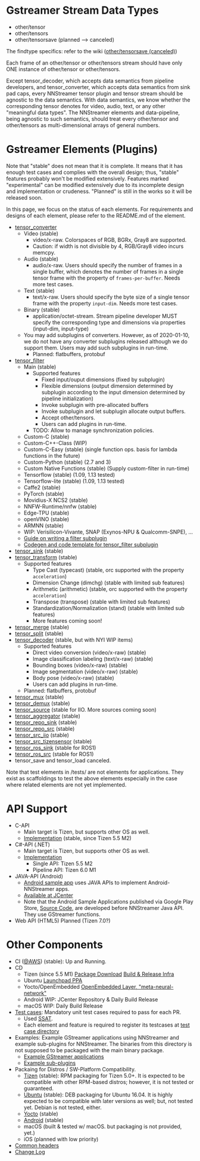 # Gstreamer Stream Data Types

- other/tensor
- other/tensors
- other/tensorsave (planned --> canceled)

The findtype specifics: refer to the wiki ([other/tensorsave (canceled)](https://github.com/nnsuite/nnstreamer/wiki/Design-External-Save-Format-for-other-tensor-and-other-tensors-Stream-for-TypeFind))

Each frame of an other/tensor or other/tensors stream should have only ONE instance of other/tensor or other/tensors.

Except tensor\_decoder, which accepts data semantics from pipeline developers, and tensor\_converter, which accepts data semantics from sink pad caps, every NNStreamer tensor plugin and tensor stream should be agnostic to the data semantics. With data semantics, we know whether the corresponding tensor denotes for video, audio, text, or any other "meaningful data types". The NNStreamer elements and data-pipeline, being agnostic to such semantics, should treat every other/tensor and other/tensors as multi-dimensional arrays of general numbers.

# Gstreamer Elements (Plugins)

Note that "stable" does not mean that it is complete. It means that it has enough test cases and complies with the overall design; thus, "stable" features probably won't be modified extensively. Features marked "experimental" can be modified extensively due to its incomplete design and implementation or crudeness. "Planned" is still in the works so it will be released soon.

In this page, we focus on the status of each elements. For requirements and designs of each element, please refer to the README.md of the element.

- [tensor\_converter](../gst/nnstreamer/tensor_converter)
  - Video (stable)
    - video/x-raw. Colorspaces of RGB, BGRx, Gray8 are supported.
    - Caution: if width is not divisible by 4, RGB/Gray8 video incurs memcpy.
  - Audio (stable)
    - audio/x-raw. Users should specify the number of frames in a single buffer, which denotes the number of frames in a single tensor frame with the property of ```frames-per-buffer```. Needs more test cases.
  - Text (stable)
    - text/x-raw. Users should specify the byte size of a single tensor frame with the property ```input-dim```. Needs more test cases.
  - Binary (stable)
    - application/octet-stream. Stream pipeline developer MUST specify the corresponding type and dimensions via properties (input-dim, input-type)
  - You may add subplugins of converters. However, as of 2020-01-10, we do not have any converter subplugins released although we do support them. Users may add such subplugins in run-time.
    - Planned: flatbuffers, protobuf
- [tensor\_filter](../gst/nnstreamer/tensor_filter)
  - Main (stable)
    - Supported features
      - Fixed input/ouput dimensions (fixed by subplugin)
      - Flexible dimensions (output dimension determined by subplugin according to the input dimension determined by pipeline initialization)
      - Invoke subplugin with pre-allocated buffers
      - Invoke subplugin and let subplugin allocate output buffers.
      - Accept other/tensors.
      - Users can add plugins in run-time.
    - TODO: Allow to manage synchronization policies.
  - Custom-C (stable)
  - Custom-C++-Class (WIP)
  - Custom-C-Easy (stable) (single function ops. basis for lambda functions in the future)
  - Custom-Python (stable) (2.7 and 3)
  - Custom Native Functions (stable) (Supply custom-filter in run-time)
  - Tensorflow (stable) (1.09, 1.13 tested)
  - Tensorflow-lite (stable) (1.09, 1.13 tested)
  - Caffe2 (stable)
  - PyTorch (stable)
  - Movidius-X NCS2 (stable)
  - NNFW-Runtime/nnfw (stable)
  - Edge-TPU (stable)
  - openVINO (stable)
  - ARMNN (stable)
  - WIP: Verisilicon-Vivante, SNAP (Exynos-NPU & Qualcomm-SNPE), ...
  - [Guide on writing a filter subplugin](writing-subplugin-tensor-filter.md)
  - [Codegen and code template for tensor\_filter subplugin](https://github.com/nnsuite/nnstreamer-example/tree/master/templates)
- [tensor\_sink](../gst/nnstreamer/tensor_sink) (stable)
- [tensor\_transform](../gst/nnstreamer/tensor_transform) (stable)
  - Supported features
    - Type Cast (typecast) (stable, orc supported with the property ```acceleration```)
    - Dimension Change (dimchg) (stable with limited sub features)
    - Arithmetic (arithmetic) (stable, orc supported with the property ```acceleration```)
    - Transpose (transpose) (stable with limited sub features)
    - Standardization/Normalization (stand) (stable with limited sub features)
    - More features coming soon!
- [tensor\_merge](../gst/nnstreamer/tensor_merge) (stable)
- [tensor\_split](../gst/nnstreamer/tensor_split) (stable)
- [tensor\_decoder](../gst/nnstreamer/tensor_decoder) (stable, but with NYI WIP items)
  - Supported features
    - Direct video conversion (video/x-raw) (stable)
    - Image classification labeling (text/x-raw) (stable)
    - Bounding boxes (video/x-raw) (stable)
    - Image segmentation (video/x-raw) (stable)
    - Body pose (video/x-raw) (stable)
    - Users can add plugins in run-time.
  - Planned: flatbuffers, protobuf
- [tensor\_mux](../gst/nnstreamer/tensor_mux) (stable)
- [tensor\_demux](../gst/nnstreamer/tensor_demux) (stable)
- [tensor\_source](../gst/nnstreamer/tensor_source) (stable for IIO. More sources coming soon)
- [tensor\_aggregator](../gst/nnstreamer/tensor_aggregator) (stable)
- [tensor\_repo\_sink](../gst/nnstreamer/tensor_repo) (stable)
- [tensor\_repo\_src](../gst/nnstreamer/tensor_repo) (stable)
- [tensor\_src\_iio](../gst/nnstreamer/tensor_source) (stable)
- [tensor\_src\_tizensensor](../ext/nnstreamer/tensor_source) (stable)
- [tensor\_ros\_sink](https://github.com/nnsuite/nnstreamer-ros) (stable for ROS1)
- [tensor\_ros\_src](https://github.com/nnsuite/nnstreamer-ros) (stable for ROS1)
- tensor\_save and tensor\_load canceled.


Note that test elements in /tests/ are not elements for applications. They exist as scaffoldings to test the above elements especially in the case where related elements are not yet implemented.

# API Support

- C-API
  - Main target is Tizen, but supports other OS as well.
  - [Implementation](../api/capi) (stable, since Tizen 5.5 M2)
- C#-API (.NET)
  - Main target is Tizen, but supports other OS as well.
  - [Implementation](https://github.com/Samsung/TizenFX/tree/master/src/Tizen.MachineLearning.Inference)
    - Single API: Tizen 5.5 M2
    - Pipeline API: Tizen 6.0 M1
- JAVA-API (Android)
  - [Android sample app](https://github.com/nnsuite/nnstreamer-example/tree/master/android/example_app/api-sample) uses JAVA APIs to implement Android-NNStreamer apps.
  - [Available at JCenter](https://bintray.com/beta/#/nnsuite/nnstreamer?tab=packages)
  - Note that the Android Sample Applications published via Google Play Store, [Source Code](https://github.com/nnsuite/nnstreamer-example/tree/master/android/example_app), are developed before NNStreamer Java API. They use GStreamer functions.
- Web API (HTML5) Planned (Tizen 7.0?)

# Other Components
- CI ([@AWS](http://nnsuite.mooo.com/nnstreamer/ci/taos)) (stable): Up and Running.
- CD
  - Tizen (since 5.5 M1) [Package Download](http://download.tizen.org/snapshots/tizen/unified/latest/repos/standard/packages/) [Build & Release Infra](https://build.tizen.org/project/show/Tizen:Unified)
  - Ubuntu [Launchpad PPA](https://launchpad.net/~nnstreamer/+archive/ubuntu/ppa)
  - Yocto/OpenEmbedded [OpenEmbedded Layer, "meta-neural-network"](https://layers.openembedded.org/layerindex/branch/master/layer/meta-neural-network/)
  - Android WIP: JCenter Repository & Daily Build Release
  - macOS WIP: Daily Build Release
- [Test cases](../tests/): Mandatory unit test cases required to pass for each PR.
  - Used [SSAT](https://github.com/nnsuite/SSAT).
  - Each element and feature is required to register its testcases at [test case directory](../tests/)
- Examples: Example GStreamer applications using NNStreamer and example sub-plugins for NNStreamer. The binaries from this directory is not supposed to be packaged with the main binary package.
  - [Example GStreamer applications](https://github.com/nnsuite/nnstreamer-example)
  - [Example sub-plugins](../nnstreamer_example)
- Packaing for Distros / SW-Platform Compatibility.
  - [Tizen](../packaging) (stable): RPM packaging for Tizen 5.0+. It is expected to be compatible with other RPM-based distros; however, it is not tested or guaranteed.
  - [Ubuntu](../debian) (stable): DEB packaging for Ubuntu 16.04. It is highly expected to be compatible with later versions as well; but, not tested yet. Debian is not tested, either.
  - [Yocto](https://github.com/nnsuite/meta-nerual-network) (stable)
  - [Android](../jni) (stable)
  - macOS (built & tested w/ macOS. but packaging is not provided, yet.)
  - iOS (planned with low priority)
- [Common headers](../gst/nnstreamer)
- [Change Log](../CHANGES)
